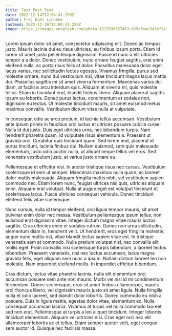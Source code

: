 ```yaml
---
title: Test Post Test
date: 2022-12-14T12:04:41.259Z
author: Frej Dahl Linneke
lastmod: 2022-12-16T12:04:41.259Z
image: https://images.unsplash.com/photo-1517836357463-d25dfeac3438?ixlib=rb-4.0.3&ixid=MnwxMjA3fDB8MHxwaG90by1wYWdlfHx8fGVufDB8fHx8&auto=format&fit=crop&w=870&q=80
---
```


Lorem ipsum dolor sit amet, consectetur adipiscing elit. Donec ac tempus justo. Mauris lacinia dui eu risus ultricies, eu finibus ipsum porta. Etiam id lorem sit amet justo pellentesque dignissim. Fusce id nunc a elit ultricies tempor a a dolor. Donec vestibulum, nunc ornare feugiat sagittis, erat enim eleifend nulla, ac porta risus felis at dolor. Phasellus malesuada dolor eget lacus varius, nec sollicitudin lectus egestas. Vivamus fringilla, purus sed molestie ornare, nunc dui vestibulum nisi, vitae tincidunt magna lacus mattis dui. Phasellus sagittis mi sit amet viverra fermentum. Maecenas varius dui diam, at facilisis arcu interdum quis. Aliquam at viverra mi, quis molestie tellus. Etiam in tincidunt erat, blandit finibus libero. Aliquam placerat sagittis ipsum eu lobortis. Donec purus lectus, condimentum et sodales non, dignissim eu lectus. Ut molestie tincidunt mauris, sit amet euismod metus maximus convallis. Vestibulum dictum vitae nulla at vulputate.

In consequat odio ac arcu pretium, id lacinia tellus accumsan. Vestibulum ante ipsum primis in faucibus orci luctus et ultrices posuere cubilia curae; Nulla id dui justo. Duis eget ultricies urna, nec bibendum turpis. Nam hendrerit pharetra quam, id vulputate risus elementum a. Praesent ut gravida orci. Curabitur quis tincidunt quam. Sed lorem erat, placerat id purus tincidunt, lacinia finibus dui. Nullam euismod, sem quis malesuada elementum, justo odio auctor nulla, ut aliquet neque tellus vel eros. Sed venenatis vestibulum justo, at varius justo ornare eu.

Pellentesque et efficitur nisi. In auctor tristique risus nec cursus. Vestibulum scelerisque id sem ut semper. Maecenas maximus nulla quam, ac laoreet dolor mattis malesuada. Aliquam fringilla mattis nibh, vel vestibulum sapien commodo nec. Etiam lorem nunc, feugiat ultrices nisi quis, ultricies aliquam enim. Aliquam erat volutpat. Nulla at augue eget est volutpat tincidunt et scelerisque lacus. Fusce ultricies consequat vehicula. Donec tincidunt eleifend felis vitae scelerisque.

Nunc cursus, nulla id tempor eleifend, orci ligula tempor mauris, sit amet pulvinar enim dolor nec massa. Vestibulum pellentesque ipsum tellus, non euismod erat dignissim vitae. Integer dictum magna vitae mauris luctus sagittis. Cras ultricies enim et sodales rutrum. Donec non urna sollicitudin, elementum diam in, hendrerit velit. Ut hendrerit, eros eget fringilla molestie, augue nunc mattis est, vitae blandit lectus sapien vitae est. In tristique venenatis sem at commodo. Nulla pretium volutpat nisl, nec convallis elit mollis eget. Proin convallis nisi scelerisque turpis bibendum, a laoreet lectus bibendum. Praesent venenatis, nisi nec luctus accumsan, lacus magna gravida felis, eget aliquam sem nunc a ipsum. Nullam dictum laoreet leo non molestie. Nam imperdiet eleifend mollis. In imperdiet efficitur bibendum.

Cras dictum, lectus vitae pharetra lacinia, nulla elit elementum orci, accumsan posuere sem ante non mauris. Morbi vel nisl id mi condimentum fermentum. Donec scelerisque, eros sit amet finibus ullamcorper, mauris orci rhoncus libero, vel dignissim mauris justo sit amet ligula. Nulla fringilla nulla et odio laoreet, sed blandit dolor lobortis. Donec commodo eu nibh a posuere. Duis in ligula mattis, egestas dolor vitae, elementum ex. Nulla consequat accumsan lacinia. Vivamus at turpis vel nulla commodo laoreet sed non erat. Pellentesque at turpis a leo aliquet tincidunt. Integer lobortis tincidunt elementum. Aliquam vel ultricies nisi. Cras eget orci nec elit ullamcorper lobortis ac et tellus. Etiam semper auctor velit, eget congue sem auctor id. Quisque nec facilisis massa.